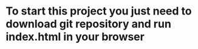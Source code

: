# To start this project you just need to download git repository and run index.html in your browser
